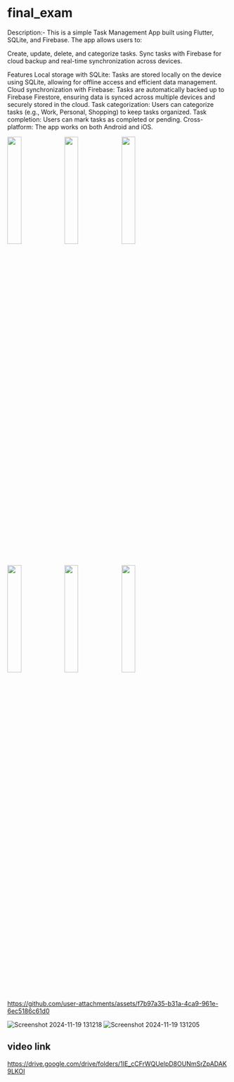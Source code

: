 # final_exam

Description:-
This is a simple Task Management App built using Flutter, SQLite, and Firebase. The app allows users to:

Create, update, delete, and categorize tasks.
Sync tasks with Firebase for cloud backup and real-time synchronization across devices.

Features Local storage with SQLite:
Tasks are stored locally on the device using SQLite, allowing for offline access and efficient data management.
Cloud synchronization with Firebase: Tasks are automatically backed up to Firebase Firestore, ensuring data is synced across multiple devices and securely stored in the cloud.
Task categorization: Users can categorize tasks (e.g., Work, Personal, Shopping) to keep tasks organized.
Task completion: Users can mark tasks as completed or pending.
Cross-platform: The app works on both Android and iOS.




<p>
 <img src = "https://github.com/user-attachments/assets/3d01d602-9d04-4257-b0c2-104c65973d79" height=25%  width=25%>
  <img src = "https://github.com/user-attachments/assets/6750128a-65a0-449b-a6da-e08ff736640e" height=25%  width=25%>
   <img src = "https://github.com/user-attachments/assets/3bd28ae1-a29a-4cba-a152-cd48c6c9ad6f" height=25%  width=25%>
   <img src = "https://github.com/user-attachments/assets/b76ddc89-6dd6-4a6c-8182-62032f86eb40" height=25%  width=25%>
  <img src = "https://github.com/user-attachments/assets/e323153f-189a-4ddf-bb52-da48e5b28683" height=25%  width=25%>
   <img src = "https://github.com/user-attachments/assets/b060283c-77c8-464a-b1d4-dde3c4154915" height=25%  width=25%>
</p>

https://github.com/user-attachments/assets/f7b97a35-b31a-4ca9-961e-6ec5186c61d0





![Screenshot 2024-11-19 131218](https://github.com/user-attachments/assets/5f6e592a-5614-4865-9b50-6ac7e7a3ede2)
![Screenshot 2024-11-19 131205](https://github.com/user-attachments/assets/5de64945-225b-434f-bb60-f766662347b0)
## video link
https://drive.google.com/drive/folders/1IE_cCFrWQUelpD8OUNmSrZpADAK9LKOI
